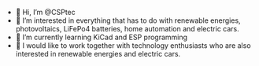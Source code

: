 - 👋 Hi, I’m @CSPtec
- 👀 I’m interested in everything that has to do with renewable energies, photovoltaics, LiFePo4 batteries, home automation and electric cars.
- 🌱 I’m currently learning KiCad and ESP programming
- 💞️ I would like to work together with technology enthusiasts who are also interested in renewable energies and electric cars.

<!---
CSPtec/CSPtec is a ✨ special ✨ repository because its `README.md` (this file) appears on your GitHub profile.
You can click the Preview link to take a look at your changes.
--->
